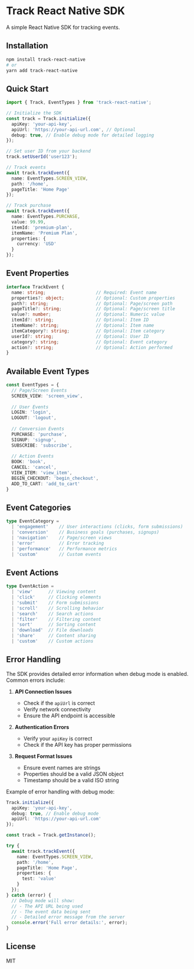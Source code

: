 # Track React Native SDK

A simple React Native SDK for tracking events.

## Installation

```bash
npm install track-react-native
# or
yarn add track-react-native
```

## Quick Start

```typescript
import { Track, EventTypes } from 'track-react-native';

// Initialize the SDK
const track = Track.initialize({
  apiKey: 'your-api-key',
  apiUrl: 'https://your-api-url.com', // Optional
  debug: true, // Enable debug mode for detailed logging
});

// Set user ID from your backend 
track.setUserId('user123');

// Track events
await track.trackEvent({
  name: EventTypes.SCREEN_VIEW,
  path: '/home',
  pageTitle: 'Home Page'
});

// Track purchase
await track.trackEvent({
  name: EventTypes.PURCHASE,
  value: 99.99,
  itemId: 'premium-plan',
  itemName: 'Premium Plan',
  properties: {
    currency: 'USD'
  }
});
```

## Event Properties

```typescript
interface TrackEvent {
  name: string;                   // Required: Event name
  properties?: object;            // Optional: Custom properties
  path?: string;                  // Optional: Page/screen path
  pageTitle?: string;             // Optional: Page/screen title
  value?: number;                 // Optional: Numeric value
  itemId?: string;                // Optional: Item ID
  itemName?: string;              // Optional: Item name
  itemCategory?: string;          // Optional: Item category
  userId?: string;                // Optional: User ID
  category?: string;              // Optional: Event category
  action?: string;                // Optional: Action performed
}
```

## Available Event Types

```typescript
const EventTypes = {
  // Page/Screen Events
  SCREEN_VIEW: 'screen_view',
  
  // User Events
  LOGIN: 'login',
  LOGOUT: 'logout',
  
  // Conversion Events
  PURCHASE: 'purchase',
  SIGNUP: 'signup',
  SUBSCRIBE: 'subscribe',
  
  // Action Events
  BOOK: 'book',
  CANCEL: 'cancel',
  VIEW_ITEM: 'view_item',
  BEGIN_CHECKOUT: 'begin_checkout',
  ADD_TO_CART: 'add_to_cart'
}
```

## Event Categories

```typescript
type EventCategory = 
  | 'engagement'    // User interactions (clicks, form submissions)
  | 'conversion'    // Business goals (purchases, signups)
  | 'navigation'    // Page/screen views
  | 'error'         // Error tracking
  | 'performance'   // Performance metrics
  | 'custom'        // Custom events
```

## Event Actions

```typescript
type EventAction = 
  | 'view'      // Viewing content
  | 'click'     // Clicking elements
  | 'submit'    // Form submissions
  | 'scroll'    // Scrolling behavior
  | 'search'    // Search actions
  | 'filter'    // Filtering content
  | 'sort'      // Sorting content
  | 'download'  // File downloads
  | 'share'     // Content sharing
  | 'custom'    // Custom actions
```

## Error Handling

The SDK provides detailed error information when debug mode is enabled. Common errors include:

1. **API Connection Issues**
   - Check if the `apiUrl` is correct
   - Verify network connectivity
   - Ensure the API endpoint is accessible

2. **Authentication Errors**
   - Verify your `apiKey` is correct
   - Check if the API key has proper permissions

3. **Request Format Issues**
   - Ensure event names are strings
   - Properties should be a valid JSON object
   - Timestamp should be a valid ISO string

Example of error handling with debug mode:

```typescript
Track.initialize({
  apiKey: 'your-api-key',
  debug: true, // Enable debug mode
  apiUrl: 'https://your-api-url.com'
});

const track = Track.getInstance();

try {
  await track.trackEvent({
    name: EventTypes.SCREEN_VIEW,
    path: '/home',
    pageTitle: 'Home Page',
    properties: {
      test: 'value'
    }
  });
} catch (error) {
  // Debug mode will show:
  // - The API URL being used
  // - The event data being sent
  // - Detailed error message from the server
  console.error('Full error details:', error);
}
```

## License

MIT 